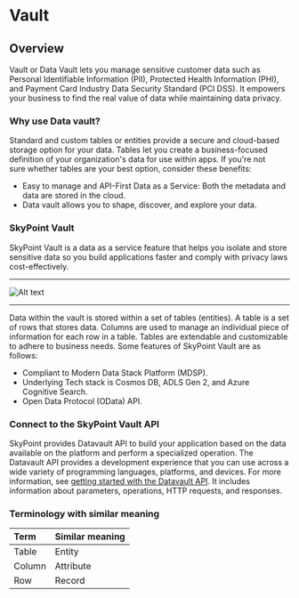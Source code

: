 # Vault

## Overview

Vault or Data Vault lets you manage sensitive customer data such as Personal Identifiable Information (PII), Protected Health Information (PHI), and Payment Card Industry Data Security Standard (PCI DSS). It empowers your business to find the real value of data while maintaining data privacy. 

### Why use Data vault?​​

Standard and custom tables or entities provide a secure and cloud-based storage option for your data. Tables let you create a business-focused definition of your organization's data for use within apps. If you're not sure whether tables are your best option, consider these benefits:​

- Easy to manage and API-First Data as a Service: Both the metadata and data are stored in the cloud.​
- Data vault allows you to shape, discover, and explore your data.

### SkyPoint Vault

SkyPoint Vault is a data as a service feature that helps you isolate and store sensitive data so you build applications faster and comply with privacy laws cost-effectively.

----

![Alt text](/doc_snippets/Vault_Overview.png)  

---

Data within the vault is stored within a set of tables (entities).​ A table is a set of rows that stores data. Columns are used to manage an individual piece of information for each row in a table.​ Tables are extendable and customizable to adhere to business needs. Some features of SkyPoint Vault are as follows:

- Compliant to Modern Data Stack Platform (MDSP).
- Underlying Tech stack is Cosmos DB, ADLS Gen 2, and Azure Cognitive Search. ​
- Open Data Protocol (OData) API. ​

### Connect to the SkyPoint Vault API

SkyPoint provides Datavault API to build your application based on the data available on the platform and perform a specialized operation. The Datavault API provides a development experience that you can use across a wide variety of programming languages, platforms, and devices. For more information, see [getting started with the Datavault API](https://developer.skypointcloud.com/api-details#api=data-vault-api-v1&operation=get-datavault-instances-instanceid-id). It includes information about parameters, operations, HTTP requests, and responses.

### Terminology with similar meaning

|Term|Similar meaning|
| :--- | :--- |
|Table|Entity|
|Column|Attribute|
|Row|Record|

